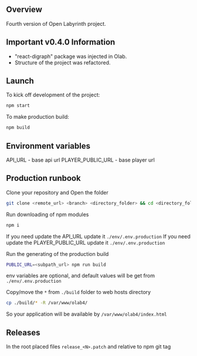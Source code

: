 ## Overview

Fourth version of Open Labyrinth project.

## Important v0.4.0 Information
- "react-digraph" package was injected in Olab.
- Structure of the project was refactored.

## Launch

To kick off development of the project:
```bash
npm start
```

To make production build:
```bash
npm build
```

## Environment variables

API_URL - base api url
PLAYER_PUBLIC_URL - base player url

## Production runbook

Clone your repository and Open the folder
```bash
git clone <remote_url> <branch> <directory_folder> && cd <directory_folder>
```

Run downloading of npm modules
```bash
npm i
```

If you need update the API_URL update it `./env/.env.production`
If you need update the PLAYER_PUBLIC_URL update it `./env/.env.production`

Run the generating of the production build
```bash
PUBLIC_URL=<subpath_url> npm run build
```
env variables are optional, and default values will be get from `./env/.env.production`

Copy/move the `*` from `./build` folder to web hosts directory
```bash
cp ./build/* -R /var/www/olab4/
```

So your application will be available by `/var/www/olab4/index.html`

## Releases

In the root placed files `release_<N>.patch` and relative to npm git tag
